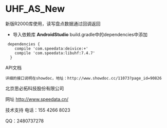 # UHF_AS_New
新版R2000库使用，读写盘点数据通过回调返回

-  导入依赖库
**AndroidStudio** build.gradle中的dependencies中添加

```
 dependencies {
    compile 'com.speedata:deivice:+'
    compile 'com.speedata:libuhf:7.4.7'
  }
```

API文档

	详细的接口说明在showdoc，地址：http://www.showdoc.cc/11073?page_id=90826

北京思必拓科技股份有限公司

网址 http://www.speedata.cn/

技术支持 电话：155 4266 8023

QQ：2480737278
